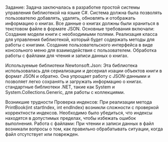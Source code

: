Задание: Задача заключалась в разработке простой системы управления библиотекой на языке C#. Система должна была позволять пользователю добавлять, удалять, обновлять и отображать информацию о книгах. Все данные о книгах должны были храниться в текстовом файле в формате JSON. Основные требования включали:
Создание модели книги с необходимыми полями.
Реализация класса для управления библиотекой, который будет содержать методы для работы с книгами.
Создание пользовательского интерфейса в виде консольного меню для взаимодействия с пользователем.
Обработка работы с файлами для чтения и записи данных о книгах.

Используемые библиотеки
Newtonsoft.Json: Эта библиотека использовалась для сериализации и десериал изации объектов книги в формат JSON и обратно. Она упрощает работу с JSON-данными и позволяет легко сохранять и загружать информацию о книгах.
стандартные библиотеки .NET, такие как System и System.Collections.Generic, для работы с коллекциями. 

Возникшие трудности
Проверка индексов: При реализации метода PrintBook(int startIndex, int endIndex) возникли сложности с проверкой корректности индексов. Необходимо было убедиться, что индексы находятся в допустимых пределах, чтобы избежать ошибок выполнения.
Работа с файлами: При чтении и записи данных в файл возникали вопросы о том, как правильно обрабатывать ситуации, когда файл отсутствует или поврежден.
